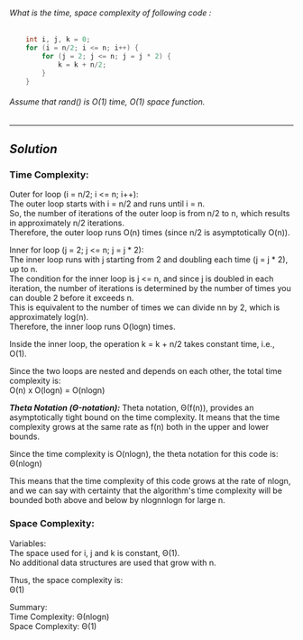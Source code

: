 ###### What is the time, space complexity of following code :
```cpp
    int i, j, k = 0;
    for (i = n/2; i <= n; i++) {
        for (j = 2; j <= n; j = j * 2) {
            k = k + n/2;
        }
    }
```
###### Assume that rand() is O(1) time, O(1) space function.

---
## *Solution*
### Time Complexity:

Outer for loop (i = n/2; i <= n; i++):  
The outer loop starts with i = n/2 and runs until i = n.  
So, the number of iterations of the outer loop is from n/2 to n, which results in approximately n/2 iterations.  
Therefore, the outer loop runs O(n) times (since n/2 is asymptotically O(n)).

Inner for loop (j = 2; j <= n; j = j * 2):  
The inner loop runs with j starting from 2 and doubling each time (j = j * 2), up to n.  
The condition for the inner loop is j <= n, and since j is doubled in each iteration, the number of iterations is determined by the number of times you can double 2 before it exceeds n.  
This is equivalent to the number of times we can divide nn by 2, which is approximately log⁡(n).  
Therefore, the inner loop runs O(log⁡n) times.

Inside the inner loop, the operation k = k + n/2 takes constant time, i.e., O(1).

Since the two loops are nested and depends on each other, the total time complexity is:  
O(n) x O(logn) = O(nlogn)

***Theta Notation (Θ-notation):***
Theta notation, Θ(f(n)), provides an asymptotically tight bound on the time complexity. It means that the time complexity grows at the same rate as f(n) both in the upper and lower bounds.

Since the time complexity is O(nlogn), the theta notation for this code is:  
Θ(nlog⁡n)

This means that the time complexity of this code grows at the rate of nlogn, and we can say with certainty that the algorithm's time complexity will be bounded both above and below by nlog⁡nnlogn for large n.

### Space Complexity:

Variables:  
The space used for i, j and k is constant, Θ(1).  
No additional data structures are used that grow with n.

Thus, the space complexity is:  
Θ(1)  

Summary:  
Time Complexity: Θ(nlogn)  
Space Complexity: Θ(1)